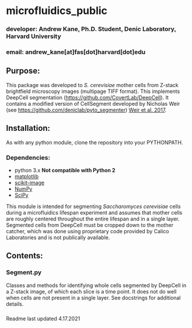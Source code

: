 # microfluidics_public

### developer: Andrew Kane, Ph.D. Student, Denic Laboratory, Harvard University
### email: andrew_kane[at]fas[dot]harvard[dot]edu


## Purpose:
This package was developed to _S. cerevisiae_ mother cells from Z-stack brightfield microscopy images (multipage TIFF format). This implements DeepCell segmentation (https://github.com/CovertLab/DeepCell). It contains a modified version of CellSegment developed by Nicholas Weir (see https://github.com/deniclab/pyto_segmenter) [Weir et al. 2017](https://doi.org/10.1101/136572).

## Installation:
As with any python module, clone the repository into your PYTHONPATH.

### Dependencies:
- python 3.x __Not compatible with Python 2__
- [matplotlib](https://matplotlib.org/)
- [scikit-image](http://scikit-image.org/)
- [NumPy](http://www.numpy.org/)
- [SciPy](https://www.scipy.org/)

This module is intended for segmenting _Saccharomyces cerevisiae_ cells during a microfluidics lifespan experiment and assumes that mother cells are roughly centered throughout the entire lifespan and in a single layer. Segmented cells from DeepCell must be cropped down to the mother catcher, which was done using proprietary code provided by Calico Laboratories and is not publically available.

## Contents:

### Segment.py
Classes and methods for identifying whole cells segmented by DeepCell in a Z-stack image, of which each slice is a time point. It does not do well when cells are not present in a single layer. See docstrings for additional details. 
###

Readme last updated 4.17.2021
